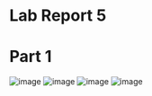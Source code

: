 Lab Report 5
=========

# **Part 1**
![image](https://github.com/doanhandonly/cse15l-lab-reports/assets/127058698/bd8f6dbb-04f5-4c8e-a3c4-bd2764a668ce)
![image](https://github.com/doanhandonly/cse15l-lab-reports/assets/127058698/75f6b77a-0755-41db-8a41-c03ceb283b87)
![image](https://github.com/doanhandonly/cse15l-lab-reports/assets/127058698/7727b4b5-d576-4b30-af91-6ca833f28a9d)
![image](https://github.com/doanhandonly/cse15l-lab-reports/assets/127058698/1efbc4c3-f818-4eda-b4c3-51b96212dd2d)
